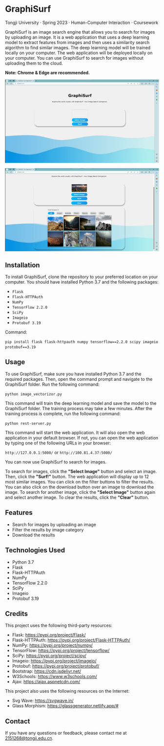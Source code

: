 
# GraphiSurf

Tongji University · Spring 2023 · Human-Computer Interaction · Coursework

GraphiSurf is an image search engine that allows you to search for images by uploading an image. It is a web application that uses a deep learning model to extract features from images and then uses a similarity search algorithm to find similar images. The deep learning model will be trained locally on your computer. The web application will be deployed locally on your computer. You can use GraphiSurf to search for images without uploading them to the cloud.

**Note: Chrome & Edge are recommended.**

![Overview1](static/images/overview1.jpg)

![Overview2](static/images/overview2.jpg)

## Installation

To install GraphiSurf, clone the repository to your preferred location on your computer. You should have installed Python 3.7 and the following packages:

- `Flask`
- `Flask-HTTPAuth`
- `NumPy`
- `TensorFlow 2.2.0`
- `SciPy`
- `Imageio`
- `Protobuf 3.19`

Command:

```pip install flask flask-httpauth numpy tensorflow==2.2.0 scipy imageio protobuf==3.19```

## Usage

To use GraphiSurf, make sure you have installed Python 3.7 and the required packages. Then, open the command prompt and navigate to the GraphiSurf folder. Run the following command:

```python image_vectorizor.py```

This command will train the deep learning model and save the model to the GraphiSurf folder. The training process may take a few minutes. After the training process is complete, run the following command:

```python rest-server.py```

This command will start the web application. It will also open the web application in your default browser. If not, you can open the web application by typing one of the following URLs in your browser:

```http://127.0.0.1:5000/``` or ```http://100.81.4.37:5000/```

You can now use GraphiSurf to search for images.

To search for images, click the **"Select Image"** button and select an image. Then, click the **"Surf!"** button. The web application will display up to 12 most similar images. You can click on the filter buttons to filter the results. You can also click on the download button over an image to download the image. To search for another image, click the **"Select Image"** button again and select another image. To clear the results, click the **"Clear"** button.

## Features

- Search for images by uploading an image
- Filter the results by image category
- Download the results

## Technologies Used

- Python 3.7
- Flask
- Flask-HTTPAuth
- NumPy
- TensorFlow 2.2.0
- SciPy
- Imageio
- Protobuf 3.19

## Credits

This project uses the following third-party resources:

- Flask: <https://pypi.org/project/Flask/>
- Flask-HTTPAuth: <https://pypi.org/project/Flask-HTTPAuth/>
- NumPy: <https://pypi.org/project/numpy/>
- TensorFlow: <https://pypi.org/project/tensorflow/>
- SciPy: <https://pypi.org/project/scipy/>
- Imageio: <https://pypi.org/project/imageio/>
- Protobuf: <https://pypi.org/project/protobuf/>
- Bootstrap: <https://cdn.jsdelivr.net/>
- W3Schools: <https://www.w3schools.com/>
- Ajax: <https://ajax.aspnetcdn.com/>

This project also uses the following resources on the Internet:

- Svg Wave: <https://svgwave.in/>
- Glass Morphism: <https://glassgenerator.netlify.app/#>

## Contact

If you have any questions or feedback, please contact me at <2151268@tongji.edu.cn>.
